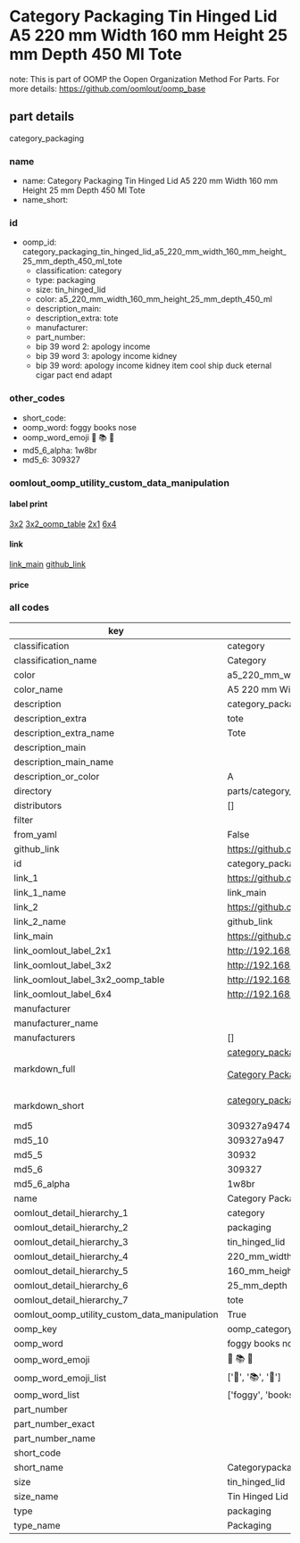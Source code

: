 # Category Packaging Tin Hinged Lid A5 220 mm Width 160 mm Height 25 mm Depth 450 Ml Tote  

note: This is part of OOMP the Oopen Organization Method For Parts. For more details: https://github.com/oomlout/oomp_base

##  part details



category_packaging

### name
* name: Category Packaging Tin Hinged Lid A5 220 mm Width 160 mm Height 25 mm Depth 450 Ml Tote
* name_short: 
### id
* oomp_id: category_packaging_tin_hinged_lid_a5_220_mm_width_160_mm_height_25_mm_depth_450_ml_tote
  * classification: category
  * type: packaging
  * size: tin_hinged_lid
  * color: a5_220_mm_width_160_mm_height_25_mm_depth_450_ml
  * description_main: 
  * description_extra: tote
  * manufacturer: 
  * part_number: 
  * bip 39 word 2: apology income
  * bip 39 word 3: apology income kidney
  * bip 39 word: apology income kidney item cool ship duck eternal cigar pact end adapt

### other_codes
* short_code: 
* oomp_word: foggy books nose
* oomp_word_emoji :foggy: :books: :nose:
* md5_6_alpha: 1w8br
* md5_6: 309327






### oomlout_oomp_utility_custom_data_manipulation
#### label print
[3x2](http://192.168.1.245:1112/?label=oomp%201w8br)
[3x2_oomp_table](http://192.168.1.107:1112/?label=oomp%201w8br)
[2x1](http://192.168.1.242:1112/?label=oomp%201w8br)
[6x4](http://192.168.1.55:1112/?label=oomp%201w8br)    

#### link

[link_main](https://github.com/oomlout/oomlout_oomp_current_version_messy/tree/main/parts/category_packaging_tin_hinged_lid_a5_220_mm_width_160_mm_height_25_mm_depth_450_ml_tote) [github_link](https://github.com/oomlout/oomlout_oomp_part_src/tree/main/parts/category_packaging_tin_hinged_lid_a5_220_mm_width_160_mm_height_25_mm_depth_450_ml_tote)                             

#### price







### all codes 
| key | value |  
| --- | --- |  
| classification | category |  
| classification_name | Category |  
| color | a5_220_mm_width_160_mm_height_25_mm_depth_450_ml |  
| color_name | A5 220 mm Width 160 mm Height 25 mm Depth 450 Ml |  
| description | category_packaging |  
| description_extra | tote |  
| description_extra_name | Tote |  
| description_main |  |  
| description_main_name |  |  
| description_or_color | A  |  
| directory | parts/category_packaging_tin_hinged_lid_a5_220_mm_width_160_mm_height_25_mm_depth_450_ml_tote |  
| distributors | [] |  
| filter |  |  
| from_yaml | False |  
| github_link | https://github.com/oomlout/oomlout_oomp_part_src/tree/main/parts/category_packaging_tin_hinged_lid_a5_220_mm_width_160_mm_height_25_mm_depth_450_ml_tote |  
| id | category_packaging_tin_hinged_lid_a5_220_mm_width_160_mm_height_25_mm_depth_450_ml_tote |  
| link_1 | https://github.com/oomlout/oomlout_oomp_current_version_messy/tree/main/parts/category_packaging_tin_hinged_lid_a5_220_mm_width_160_mm_height_25_mm_depth_450_ml_tote |  
| link_1_name | link_main |  
| link_2 | https://github.com/oomlout/oomlout_oomp_part_src/tree/main/parts/category_packaging_tin_hinged_lid_a5_220_mm_width_160_mm_height_25_mm_depth_450_ml_tote |  
| link_2_name | github_link |  
| link_main | https://github.com/oomlout/oomlout_oomp_current_version_messy/tree/main/parts/category_packaging_tin_hinged_lid_a5_220_mm_width_160_mm_height_25_mm_depth_450_ml_tote |  
| link_oomlout_label_2x1 | http://192.168.1.242:1112/?label=oomp%201w8br |  
| link_oomlout_label_3x2 | http://192.168.1.245:1112/?label=oomp%201w8br |  
| link_oomlout_label_3x2_oomp_table | http://192.168.1.107:1112/?label=oomp%201w8br |  
| link_oomlout_label_6x4 | http://192.168.1.55:1112/?label=oomp%201w8br |  
| manufacturer |  |  
| manufacturer_name |  |  
| manufacturers | [] |  
| markdown_full | [category_packaging_tin_hinged_lid_a5_220_mm_width_160_mm_height_25_mm_depth_450_ml_tote](https://github.com/oomlout/oomlout_oomp_current_version_messy/tree/main/parts/category_packaging_tin_hinged_lid_a5_220_mm_width_160_mm_height_25_mm_depth_450_ml_tote)<br>[](https://github.com/oomlout/oomlout_oomp_current_version_messy/tree/main/parts/category_packaging_tin_hinged_lid_a5_220_mm_width_160_mm_height_25_mm_depth_450_ml_tote)<br>[Category Packaging Tin Hinged Lid A5 220 Mm Width 160 Mm Height 25 Mm Depth 450 Ml Tote](https://github.com/oomlout/oomlout_oomp_current_version_messy/tree/main/parts/category_packaging_tin_hinged_lid_a5_220_mm_width_160_mm_height_25_mm_depth_450_ml_tote)<br><br> |  
| markdown_short | [category_packaging_tin_hinged_lid_a5_220_mm_width_160_mm_height_25_mm_depth_450_ml_tote](https://github.com/oomlout/oomlout_oomp_current_version_messy/tree/main/parts/category_packaging_tin_hinged_lid_a5_220_mm_width_160_mm_height_25_mm_depth_450_ml_tote)<br><br> |  
| md5 | 309327a9474d887b1817e76cf4dca053 |  
| md5_10 | 309327a947 |  
| md5_5 | 30932 |  
| md5_6 | 309327 |  
| md5_6_alpha | 1w8br |  
| name | Category Packaging Tin Hinged Lid A5 220 mm Width 160 mm Height 25 mm Depth 450 Ml Tote |  
| oomlout_detail_hierarchy_1 | category |  
| oomlout_detail_hierarchy_2 | packaging |  
| oomlout_detail_hierarchy_3 | tin_hinged_lid |  
| oomlout_detail_hierarchy_4 | 220_mm_width |  
| oomlout_detail_hierarchy_5 | 160_mm_height |  
| oomlout_detail_hierarchy_6 | 25_mm_depth |  
| oomlout_detail_hierarchy_7 | tote |  
| oomlout_oomp_utility_custom_data_manipulation | True |  
| oomp_key | oomp_category_packaging_tin_hinged_lid_a5_220_mm_width_160_mm_height_25_mm_depth_450_ml_tote |  
| oomp_word | foggy books nose |  
| oomp_word_emoji | :foggy: :books: :nose: |  
| oomp_word_emoji_list | [':foggy:', ':books:', ':nose:'] |  
| oomp_word_list | ['foggy', 'books', 'nose'] |  
| part_number |  |  
| part_number_exact |  |  
| part_number_name |  |  
| short_code |  |  
| short_name | Categorypackaging |  
| size | tin_hinged_lid |  
| size_name | Tin Hinged Lid |  
| type | packaging |  
| type_name | Packaging |  
